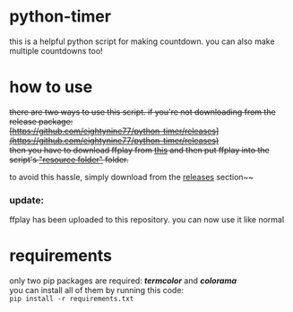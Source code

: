 # python-timer
this is a helpful python script for making countdown. you can also make multiple countdowns too!

# how to use
~~there are two ways to use this script. if you're not downloading from the release package:  
[https://github.com/eightynine77/python-timer/releases](https://github.com/eightynine77/python-timer/releases)  
then you have to download ffplay from [this](https://www.ffmpeg.org/download.html) and then put ffplay into the script's ["resource folder"](https://github.com/eightynine77/python-timer/tree/main/resource) folder.~~

to avoid this hassle, simply download from the [releases](https://github.com/eightynine77/python-timer/releases) section~~
### update:
ffplay has been uploaded to this repository. you can now use it like normal

# requirements
only two pip packages are required: _**termcolor**_ and _**colorama**_  
you can install all of them by running this code:  
```pip install -r requirements.txt```
